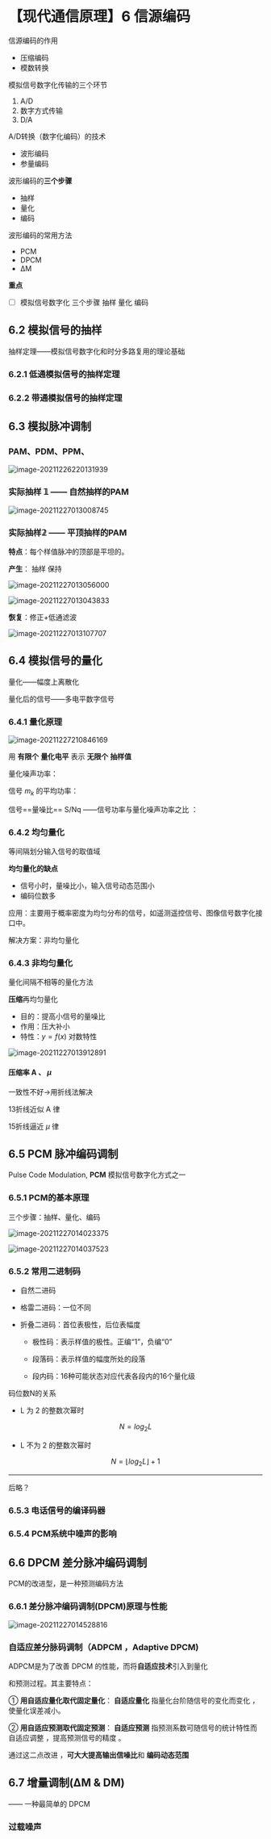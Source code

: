 # 【现代通信原理】6 信源编码

信源编码的作用

- 压缩编码
- 模数转换

模拟信号数字化传输的三个环节

1. A/D
2. 数字方式传输
3. D/A

A/D转换（数字化编码）的技术

- 波形编码
- 参量编码

波形编码的**三个步骤**

- 抽样
- 量化
- 编码

波形编码的常用方法

- PCM
- DPCM
- ∆M



**重点**

- [ ] 模拟信号数字化 三个步骤 抽样 量化 编码




## 6.2 模拟信号的抽样

抽样定理——模拟信号数字化和时分多路复用的理论基础

### 6.2.1   低通模拟信号的抽样定理

### 6.2.2   带通模拟信号的抽样定理



## 6.3 模拟脉冲调制

### PAM、PDM、PPM、

![image-20211226220131939](【现代通信原理】信源编码/image-20211226220131939.png)

### 实际抽样 𝟙 —— 自然抽样的PAM



![image-20211227013008745](【现代通信原理】信源编码/image-20211227013008745.png)

###  实际抽样𝟚 —— 平顶抽样的PAM

**特点**：每个样值脉冲的顶部是平坦的。

**产生**：  抽样 保持

![image-20211227013056000](【现代通信原理】信源编码/image-20211227013056000.png)

![image-20211227013043833](【现代通信原理】信源编码/image-20211227013043833.png)

**恢复**：修正+低通滤波

![image-20211227013107707](【现代通信原理】信源编码/image-20211227013107707.png)



## 6.4 模拟信号的量化

量化——幅度上离散化

量化后的信号——多电平数字信号



### 6.4.1  量化原理

![image-20211227210846169](【现代通信原理】信源编码/image-20211227210846169.png)

用 **有限个** **量化电平** 表示 **无限个** **抽样值**

量化噪声功率：



信号 $m_k$ 的平均功率：

 

信号==量噪比==  S/Nq ——信号功率与量化噪声功率之比 ：  





### 6.4.2  均匀量化

等间隔划分输入信号的取值域





**均匀量化的缺点**

- 信号小时，量噪比小，输入信号动态范围小
- 编码位数多

应用：主要用于概率密度为均匀分布的信号，如遥测遥控信号、图像信号数字化接口中。

解决方案：非均匀量化

### 6.4.3  非均匀量化

量化间隔不相等的量化方法

**压缩**再均匀量化

- 目的：提高小信号的量噪比
- 作用：压大补小
- 特性：$y=f(x)$ 对数特性

![image-20211227013912891](【现代通信原理】信源编码/image-20211227013912891.png)



#### 压缩率 A 、 $\mu$



一致性不好->用折线法解决

13折线近似 A 律

15折线逼近 $\mu$ 律



## 6.5 PCM 脉冲编码调制

Pulse Code Modulation, **PCM**  模拟信号数字化方式之一 

### 6.5.1 PCM的基本原理 

三个步骤：抽样、量化、编码

![image-20211227014023375](【现代通信原理】信源编码/image-20211227014023375.png)

![image-20211227014037523](【现代通信原理】信源编码/image-20211227014037523.png)

### 6.5.2  常用二进制码

- 自然二进码

- 格雷二进码：一位不同

- 折叠二进码：首位表极性，后位表幅度

  - 极性码：表示样值的极性。正编“1”，负编“0”

  - 段落码：表示样值的幅度所处的段落

  - 段内码：16种可能状态对应代表各段内的16个量化级



码位数N的关系

- L 为 2 的整数次幂时

$$
N = log_2{L}
$$

- L 不为 2 的整数次幂时

$$
N = \lfloor {log_2{L}} \rfloor  + 1
$$



---

后略？

### 6.5.3  电话信号的编译码器



### 6.5.4  PCM系统中噪声的影响



## 6.6 DPCM 差分脉冲编码调制

PCM的改进型，是一种预测编码方法

### 6.6.1 差分脉冲编码调制(DPCM)原理与性能

![image-20211227014528816](【现代通信原理】信源编码/image-20211227014528816.png)

###  自适应差分脉码调制（ADPCM ，Adaptive DPCM)

ADPCM是为了改善 DPCM 的性能，而将**自适应技术**引入到量化

和预测过程。其主要特点：

① **用自适应量化取代固定量化**： **自适应量化** 指量化台阶随信号的变化而变化 ，使量化误差减小。

② **用自适应预测取代固定预测**： **自适应预测** 指预测系数可随信号的统计特性而自适应调整 ，提高预测信号的精度 。

   通过这二点改进 ，**可大大提高输出信噪比**和 **编码动态范围** 







## 6.7 增量调制(ΔM & DM)

—— 一种最简单的 DPCM

### 过载噪声





